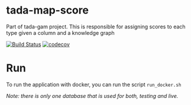 # tada-map-score
Part of tada-gam project. This is responsible for assigning scores to each type given a column and a knowledge graph

[![Build Status](https://semaphoreci.com/api/v1/ahmad88me/tada-map-score/branches/master/badge.svg)](https://semaphoreci.com/ahmad88me/tada-map-score)
[![codecov](https://codecov.io/gh/oeg-upm/tada-map-score/branch/master/graph/badge.svg)](https://codecov.io/gh/oeg-upm/tada-map-score)
# Run
To run the application with docker, you can 
run the script `run_docker.sh`

*Note: there is only one database that is used for both, testing and live.*